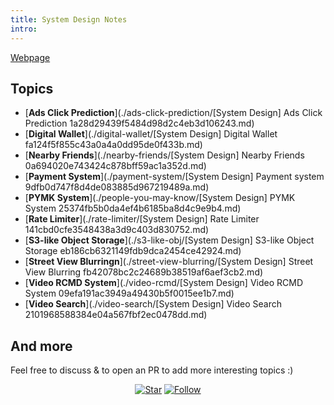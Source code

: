 ```yaml
---
title: System Design Notes
intro:
---
```


[Webpage](https://gao-hui.github.io/System-Design-Notes)

## Topics
- [**Ads Click Prediction**](./ads-click-prediction/[System Design] Ads Click Prediction 1a28d29439f5484d98d2c4eb3d106243.md)
- [**Digital Wallet**](./digital-wallet/[System Design] Digital Wallet fa124f5f855c43a0a4a0dd95de0f433b.md)
- [**Nearby Friends**](./nearby-friends/[System Design] Nearby Friends 0a694020e743424c878bff59ac1a352d.md)
- [**Payment System**](./payment-system/[System Design] Payment system 9dfb0d747f8d4de083885d967219489a.md)
- [**PYMK System**](./people-you-may-know/[System Design] PYMK System 25374fb5b0da4ef4b6185ba8d4c9e9b4.md)
- [**Rate Limiter**](./rate-limiter/[System Design] Rate Limiter 141cbd0cfe3548438a3d9c403d830752.md)
- [**S3-like Object Storage**](./s3-like-obj/[System Design] S3-like Object Storage eb186cb6321149fdb9dca2454ce42924.md)
- [**Street View Blurringn**](./street-view-blurring/[System Design] Street View Blurring fb42078bc2c24689b38519af6aef3cb2.md)
- [**Video RCMD System**](./video-rcmd/[System Design] Video RCMD System 09efa191ac3949a49430b5f0015ee1b7.md)
- [**Video Search**](./video-search/[System Design] Video Search 2101968588384e04a567fbf2ec0478dd.md)

## And more
Feel free to discuss & to open an PR to add more interesting topics :)


<p align="center">
  <a href="https://github.com/gao-hui/System-Design-Notes/stargazers"><img alt="Star" src="https://img.shields.io/github/stars/gao-hui/System-Design-Notes.svg?style=social&label=Star"></a>
  <a href="https://github.com/gao-hui"><img alt="Follow" src="https://img.shields.io/github/followers/gao-hui?style=social&label=Follow"></a>
</p>
